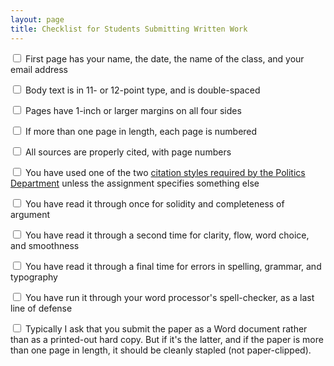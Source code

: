 ```yaml
---
layout: page
title: Checklist for Students Submitting Written Work
---
```

<input type="checkbox"> First page has your name, the date, the name of the class, and your email address

<input type="checkbox"> Body text is in 11- or 12-point type, and is double-spaced

<input type="checkbox"> Pages have 1-inch or larger margins on all four sides

<input type="checkbox"> If more than one page in length, each page is numbered

<input type="checkbox"> All sources are properly cited, with page numbers

<input type="checkbox"> You have used one of the two [citation styles required by the Politics Department](http://politics.ucsc.edu/undergraduate/citation.html) unless the assignment specifies something else

<input type="checkbox"> You have read it through once for solidity and completeness of argument

<input type="checkbox"> You have read it through a second time for clarity, flow, word choice, and smoothness

<input type="checkbox"> You have read it through a final time for errors in spelling, grammar, and typography

<input type="checkbox"> You have run it through your word processor's spell-checker, as a last line of defense

<input type="checkbox"> Typically I ask that you submit the paper as a Word document rather than as a printed-out hard copy. But if it's the latter, and if the paper is more than one page in length, it should be cleanly stapled (not paper-clipped).
